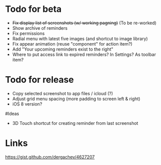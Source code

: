 # Todo for beta

- ~~Fix display list of screenshots (w/ working pagning)~~ (To be re-worked)
- Show archive of reminders
- Fix permissions
- Radial menu with latest five images (and shortcut to image library)
- Fix appear animation (reuse "component" for action item?)
- Add "Your upcoming reminders exist to the right"
- Where to put access link to expired reminders? In Settings? As toolbar item?


# Todo for release

- Copy selected screenshot to app files / icloud (?)
- Adjust grid menu spacing (more padding to screen left & right)
- iOS 8 version?

#Ideas

- 3D Touch shortcut for creating reminder from last screenshot

# Links
https://gist.github.com/dergachev/4627207